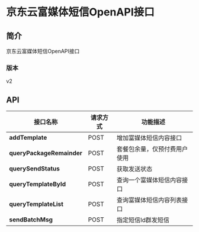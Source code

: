 # 京东云富媒体短信OpenAPI接口


## 简介
京东云富媒体短信OpenAPI接口


### 版本
v2


## API
|接口名称|请求方式|功能描述|
|---|---|---|
|**addTemplate**|POST|增加富媒体短信内容接口|
|**queryPackageRemainder**|POST|套餐包余量，仅预付费用户使用|
|**querySendStatus**|POST|获取发送状态|
|**queryTemplateById**|POST|查询一个富媒体短信内容接口|
|**queryTemplateList**|POST|查询富媒体短信内容列表接口|
|**sendBatchMsg**|POST|指定短信Id群发短信|
